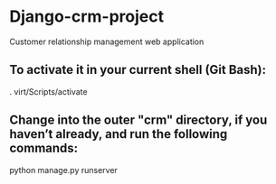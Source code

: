 # Django-crm-project
Customer relationship management web application

## To activate it in your current shell (Git Bash):

. virt/Scripts/activate

## Change into the outer "crm" directory, if you haven’t already, and run the following commands:

python manage.py runserver
